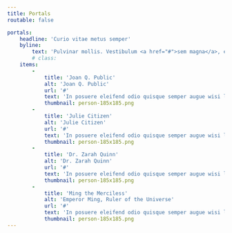 ```yaml
---
title: Portals
routable: false

portals:
    headline: 'Curio vitae metus semper'
    byline:
        text: 'Pulvinar mollis. Vestibulum <a href="#">sem magna</a>, elementum vestibulum arcus.'
        # class:
    items:
        -
            title: 'Joan Q. Public'
            alt: 'Joan Q. Public'
            url: '#'
            text: 'In posuere eleifend odio quisque semper augue wisi ligula.'
            thumbnail: person-185x185.png
        -
            title: 'Julie Citizen'
            alt: 'Julie Citizen'
            url: '#'
            text: 'In posuere eleifend odio quisque semper augue wisi ligula.'
            thumbnail: person-185x185.png
        -
            title: 'Dr. Zarah Quinn'
            alt: 'Dr. Zarah Quinn'
            url: '#'
            text: 'In posuere eleifend odio quisque semper augue wisi ligula.'
            thumbnail: person-185x185.png
        -
            title: 'Ming the Merciless'
            alt: 'Emperor Ming, Ruler of the Universe'
            url: '#'
            text: 'In posuere eleifend odio quisque semper augue wisi ligula.'
            thumbnail: person-185x185.png
---
```


